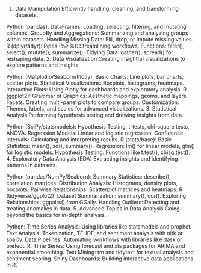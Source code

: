 1. Data Manipulation
Efficiently handling, cleaning, and transforming datasets.

Python (pandas):
DataFrames: Loading, selecting, filtering, and mutating columns.
GroupBy and Aggregations: Summarizing and analyzing groups within datasets.
Handling Missing Data: Fill, drop, or impute missing values.
R (dplyr/tidyr):
Pipes (%>%): Streamlining workflows.
Functions: filter(), select(), mutate(), summarize().
Tidying Data: gather(), spread() for reshaping data.
2. Data Visualization
Creating insightful visualizations to explore patterns and insights.

Python (Matplotlib/Seaborn/Plotly):
Basic Charts: Line plots, bar charts, scatter plots.
Statistical Visualizations: Boxplots, histograms, heatmaps.
Interactive Plots: Using Plotly for dashboards and exploratory analysis.
R (ggplot2):
Grammar of Graphics: Aesthetic mappings, geoms, and layers.
Facets: Creating multi-panel plots to compare groups.
Customization: Themes, labels, and scales for advanced visualizations.
3. Statistical Analysis
Performing hypothesis testing and drawing insights from data.

Python (SciPy/statsmodels):
Hypothesis Testing: t-tests, chi-square tests, ANOVA.
Regression Models: Linear and logistic regression.
Confidence Intervals: Calculating and interpreting results.
R (stats/base):
Basic Statistics: mean(), sd(), summary().
Regression: lm() for linear models, glm() for logistic models.
Hypothesis Testing: Functions like t.test(), chisq.test().
4. Exploratory Data Analysis (EDA)
Extracting insights and identifying patterns in datasets.

Python (pandas/NumPy/Seaborn):
Summary Statistics: describe(), correlation matrices.
Distribution Analysis: Histograms, density plots, boxplots.
Pairwise Relationships: Scatterplot matrices and heatmaps.
R (tidyverse/ggplot2):
Dataset Summarization: summary(), cor().
Exploring Relationships: ggpairs() from GGally.
Handling Outliers: Detecting and treating anomalies in data.
5. Advanced Topics in Data Analysis
Going beyond the basics for in-depth analysis.

Python:
Time Series Analysis: Using libraries like statsmodels and prophet.
Text Analysis: Tokenization, TF-IDF, and sentiment analysis with nltk or spaCy.
Data Pipelines: Automating workflows with libraries like dask or prefect.
R:
Time Series: Using forecast and xts packages for ARIMA and exponential smoothing.
Text Mining: tm and tidytext for textual analysis and sentiment scoring.
Shiny Dashboards: Building interactive data applications in R.
